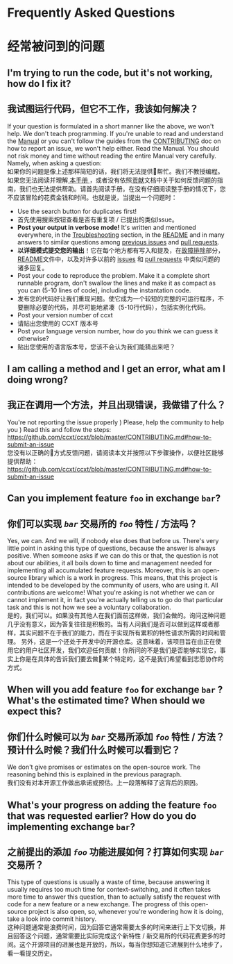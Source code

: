  # Frequently Asked Questions
 # 经常被问到的问题

## I'm trying to run the code, but it's not working, how do I fix it?
## 我试图运行代码，但它不工作，我该如何解决？

If your question is formulated in a short manner like the above, we won't help. We don't teach programming. If you're unable to read and understand the [Manual](https://github.com/ccxt/ccxt/wiki) or you can't follow the guides from the [CONTRIBUTING](https://github.com/ccxt/ccxt/blob/master/CONTRIBUTING.md) doc on how to report an issue, we won't help either. Read the Manual. You should not risk money and time without reading the entire Manual very carefully. Namely, when asking a question:  
如果你的问题是像上述那样简短的话，我们将无法提供帮忙。我们不教授编程。如果您无法阅读并理解[ 本手册 ](https://github.com/ccxt/ccxt/wiki)，或者没有依照[贡献](https://github.com/ccxt/ccxt/blob/master/CONTRIBUTING.md)文档中关于如何反馈问题的指南，我们也无法提供帮助。请首先阅读手册。在没有仔细阅读整手册的情况下，您不应该冒险的花费金钱和时间。也就是说，当提出一个问题时：  
- Use the search button for duplicates first!
- 首先使用搜索按钮查看是否有重复项 / 已提出的类似Issue。
- **Post your output in verbose mode!** It's written and mentioned everywhere, in the [Troubleshooting](https://github.com/ccxt/ccxt/wiki/Manual#troubleshooting) section, in the [README](https://github.com/ccxt/ccxt/blob/master/README.md) and in many answers to similar questions among [previous issues](https://github.com/ccxt/ccxt/issues) and [pull requests](https://github.com/ccxt/ccxt/pulls).
- **以详细模式提交您的输出**！它在每个地方都有写入和提及，在[故障排除](https://github.com/ccxt/ccxt/wiki/Manual#troubleshooting)部分，[README](https://github.com/ccxt/ccxt/blob/master/README.md)文件中，以及对许多以前的 [issues](https://github.com/ccxt/ccxt/issues) 和 [pull requests](https://github.com/ccxt/ccxt/pulls) 中类似问题的诸多回复。
- Post your code to reproduce the problem. Make it a complete short runnable program, don't swallow the lines and make it as compact as you can (5-10 lines of code), including the instantation code.
- 发布您的代码好让我们重现问题。使它成为一个较短的完整的可运行程序，不要删除必要的代码，并尽可能地紧凑（5-10行代码），包括实例化代码。
- Post your version number of ccxt
- 请贴出您使用的 CCXT 版本号
- Post your language version number, how do you think we can guess it otherwise?
- 贴出您使用的语言版本号，您该不会认为我们能猜出来吧？

## I am calling a method and I get an error, what am I doing wrong?
## 我正在调用一个方法，并且出现错误，我做错了什么？

You're not reporting the issue properly ) Please, help the community to help you ) Read this and follow the steps: https://github.com/ccxt/ccxt/blob/master/CONTRIBUTING.md#how-to-submit-an-issue    
您没有以正确的方式反馈问题，请阅读本文并按照以下步骤操作，以便社区能够提供帮助：
https://github.com/ccxt/ccxt/blob/master/CONTRIBUTING.md#how-to-submit-an-issue


## Can you implement feature `foo` in exchange `bar`?
## 你们可以实现 _`bar`_ 交易所的 _`foo`_ 特性 / 方法吗？

Yes, we can. And we will, if nobody else does that before us. There's very little point in asking this type of questions, because the answer is always positive. When someone asks if we can do this or that, the question is not about our abilities, it all boils down to time and management needed for implementing all accumulated feature requests. Moreover, this is an open-source library which is a work in progress. This means, that this project is intended to be developed by the community of users, who are using it. All contributions are welcome! What you're asking is not whether we can or cannot implement it, in fact you're actually telling us to go do that particular task and this is not how we see a voluntary collaboration.    
是的，我们可以。如果没有其他人在我们面前这样做，我们会做的。询问这种问题几乎没有意义，因为答复往往是积极的。当有人问我们是否可以做到这样或者那样，其实问题不在于我们的能力，而在于实现所有累积的特性请求所需的时间和管理。
另外，这是一个还处于开发中的开源仓库。这意味着，该项目旨在由正在使用它的用户社区开发，我们欢迎任何贡献！你所问的不是我们是否能够实现它，事实上你是在具体的告诉我们要去做某个特定的，这不是我们希望看到志愿协作的方式。

## When will you add feature `foo` for exchange `bar` ? What's the estimated time? When should we expect this?
## 你们什么时候可以为 _`bar`_ 交易所添加 _`foo`_ 特性 / 方法？预计什么时候？我们什么时候可以看到它？

We don't give promises or estimates on the open-source work. The reasoning behind this is explained in the previous paragraph.     
我们没有对本开源工作做出承诺或预估。上一段落解释了这背后的原因。

## What's your progress on adding the feature `foo` that was requested earlier? How do you do implementing exchange `bar`?
##  之前提出的添加 _`foo`_ 功能进展如何？打算如何实现 _`bar`_ 交易所？

This type of questions is usually a waste of time, because answering it usually requires too much time for context-switching, and it often takes more time to answer this question, than to actually satisfy the request with code for a new feature or a new exchange. The progress of this open-source project is also open, so, whenever you're wondering how it is doing, take a look into commit history.    
这种问题通常是浪费时间，因为回答它通常需要太多的时间来进行上下文切换，并且回答这个问题，通常需要比实际完成这个新特性 / 新交易所的代码花费更多的时间。这个开源项目的进展也是开放的，所以，每当你想知道它进展到什么地步了，看一看提交历史。
